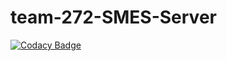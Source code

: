 # team-272-SMES-Server
[![Codacy Badge](https://api.codacy.com/project/badge/Grade/dcfd8bcb148944bebd3316dad72ed807)](https://app.codacy.com/gh/BuildForSDG/team-272-SMES-Server?utm_source=github.com&utm_medium=referral&utm_content=BuildForSDG/team-272-SMES-Server&utm_campaign=Badge_Grade_Dashboard)